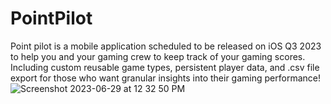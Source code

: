 # PointPilot

Point pilot is a mobile application scheduled to be released on iOS Q3 2023 to help you and your gaming crew to keep track of your gaming scores. Including custom reusable game types, persistent player data, and .csv file export for those who want granular insights into their gaming performance! 
![Screenshot 2023-06-29 at 12 32 50 PM](https://github.com/samhhenderson/point-pilot/assets/105068643/31832c25-5205-4b77-9c9e-4cba2781603f)
